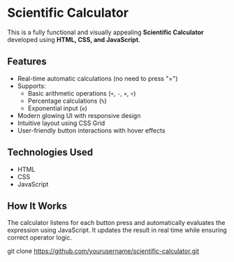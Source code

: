 # Scientific Calculator

This is a fully functional and visually appealing **Scientific Calculator** developed using **HTML, CSS, and JavaScript**.

## Features

- Real-time automatic calculations (no need to press "=")
- Supports:
  - Basic arithmetic operations (`+`, `-`, `×`, `÷`)
  - Percentage calculations (`%`)
  - Exponential input (`e`)
- Modern glowing UI with responsive design
- Intuitive layout using CSS Grid
- User-friendly button interactions with hover effects

## Technologies Used

- HTML
- CSS
- JavaScript

## How It Works

The calculator listens for each button press and automatically evaluates the expression using JavaScript. It updates the result in real time while ensuring correct operator logic.

   git clone https://github.com/yourusername/scientific-calculator.git


